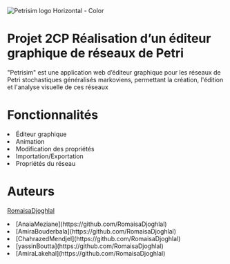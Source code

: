 
![Petrisim logo Horizontal - Color ](https://github.com/RomaisaDjoghlal/Petri/assets/162630029/5c7f28dc-06b3-42ee-a1e6-674ae48bcc33 )


# Projet 2CP Réalisation d’un éditeur graphique de réseaux de Petri
"Petrisim"  est une application web d’éditeur graphique pour les réseaux de Petri stochastiques généralisés markoviens, permettant la création, l'édition et l'analyse visuelle de ces réseaux
# Fonctionnalités
<li> Éditeur graphique </li>
<li> Animation </li>
<li> Modification des propriétés </li>
<li> Importation/Exportation </li>
<li> Propriétés du réseau </li>

# Auteurs
 [RomaisaDjoghlal](https://github.com/RomaisaDjoghlal)
<li> [AnaiaMeziane](https://github.com/RomaisaDjoghlal) </li>
<li> [AmiraBouderbala](https://github.com/RomaisaDjoghlal) </li>
<li> [ChahrazedMendjel](https://github.com/RomaisaDjoghlal) </li>
<li> [yassinBoutta](https://github.com/RomaisaDjoghlal) </li>
<li> [AmiraLakehal](https://github.com/RomaisaDjoghlal) </li>





